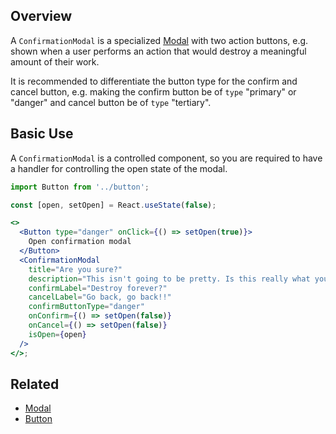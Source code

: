 ## Overview

A `ConfirmationModal` is a specialized [Modal](#/React%20Components/Modal) with two action buttons, e.g. shown when a user performs an action that would destroy a meaningful amount of their work.

It is recommended to differentiate the button type for the confirm and cancel button, e.g. making the confirm button be of `type` "primary" or "danger" and cancel button be of `type` "tertiary".

## Basic Use

A `ConfirmationModal` is a controlled component, so you are required to have a handler for controlling the open state of the modal.

```jsx
import Button from '../button';

const [open, setOpen] = React.useState(false);

<>
  <Button type="danger" onClick={() => setOpen(true)}>
    Open confirmation modal
  </Button>
  <ConfirmationModal
    title="Are you sure?"
    description="This isn't going to be pretty. Is this really what you want to do?"
    confirmLabel="Destroy forever?"
    cancelLabel="Go back, go back!!"
    confirmButtonType="danger"
    onConfirm={() => setOpen(false)}
    onCancel={() => setOpen(false)}
    isOpen={open}
  />
</>;
```

## Related

- [Modal](#/React%20Components/Modal)
- [Button](#/React%20Components/Button)
